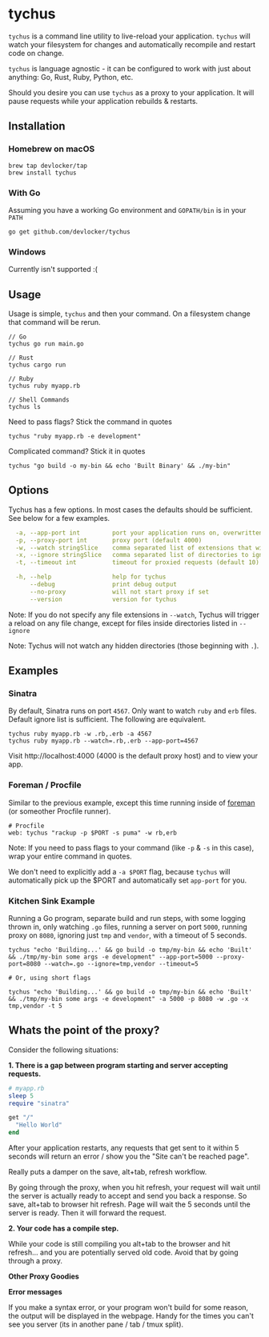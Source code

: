 tychus
========

`tychus` is a command line utility to live-reload your application. `tychus`
will watch your filesystem for changes and automatically recompile and restart
code on change.

`tychus` is language agnostic - it can be configured to work with just about
anything: Go, Rust, Ruby, Python, etc.

Should you desire you can use `tychus` as a proxy to your application. It will
pause requests while your application rebuilds & restarts.


## Installation

### Homebrew on macOS

```
brew tap devlocker/tap
brew install tychus
```

### With Go
Assuming you have a working Go environment and `GOPATH/bin` is in your `PATH`

```
go get github.com/devlocker/tychus
```

### Windows
Currently isn't supported :(

## Usage

Usage is simple, `tychus` and then your command. On a filesystem change that
command will be rerun.

```
// Go
tychus go run main.go

// Rust
tychus cargo run

// Ruby
tychus ruby myapp.rb

// Shell Commands
tychus ls
```

Need to pass flags? Stick the command in quotes

```
tychus "ruby myapp.rb -e development"
```

Complicated command? Stick it in quotes

```
tychus "go build -o my-bin && echo 'Built Binary' && ./my-bin"
```


## Options
Tychus has a few options. In most cases the defaults should be sufficient. See
below for a few examples.

```yaml
  -a, --app-port int         port your application runs on, overwritten by ENV['PORT'] (default 3000)
  -p, --proxy-port int       proxy port (default 4000)
  -w, --watch stringSlice    comma separated list of extensions that will trigger a reload. If not set, will reload on any file change.
  -x, --ignore stringSlice   comma separated list of directories to ignore file changes in. (default [node_modules,log,tmp,vendor])
  -t, --timeout int          timeout for proxied requests (default 10)

  -h, --help                 help for tychus
      --debug                print debug output
      --no-proxy             will not start proxy if set
      --version              version for tychus
```

Note: If you do not specify any file extensions in `--watch`, Tychus will
trigger a reload on any file change, except for files inside directories listed
in `--ignore`

Note: Tychus will not watch any hidden directories (those beginning with `.`).

## Examples

### Sinatra
By default, Sinatra runs on port `4567`. Only want to watch `ruby` and
`erb` files. Default ignore list is sufficient. The following are equivalent.

```
tychus ruby myapp.rb -w .rb,.erb -a 4567
tychus ruby myapp.rb --watch=.rb,.erb --app-port=4567
```

Visit http://localhost:4000 (4000 is the default proxy host) and to view your
app.


### Foreman / Procfile
Similar to the previous example, except this time running inside of
[foreman](https://github.com/ddollar/foreman) (or someother Procfile runner).

```
# Procfile
web: tychus "rackup -p $PORT -s puma" -w rb,erb
```

Note: If you need to pass flags to your command (like `-p` & `-s` in this case),
wrap your entire command in quotes.

We don't need to explicitly add a `-a $PORT` flag, because `tychus` will
automatically pick up the $PORT and automatically set `app-port` for you.


### Kitchen Sink Example
Running a Go program, separate build and run steps, with some logging thrown in,
only watching `.go` files, running a server on port `5000`, running proxy on
`8080`, ignoring just `tmp` and `vendor`, with a timeout of 5 seconds.

```
tychus "echo 'Building...' && go build -o tmp/my-bin && echo 'Built' && ./tmp/my-bin some args -e development" --app-port=5000 --proxy-port=8080 --watch=.go --ignore=tmp,vendor --timeout=5

# Or, using short flags

tychus "echo 'Building...' && go build -o tmp/my-bin && echo 'Built' && ./tmp/my-bin some args -e development" -a 5000 -p 8080 -w .go -x tmp,vendor -t 5
```

## Whats the point of the proxy?
Consider the following situations:

**1. There is a gap between program starting and server accepting requests.**

```ruby
# myapp.rb
sleep 5
require "sinatra"

get "/"
  "Hello World"
end
```

After your application restarts, any requests that get sent to it within 5
seconds will return an error / show you the "Site can't be reached page".

Really puts a damper on the save, alt+tab, refresh workflow.

By going through the proxy, when you hit refresh, your request will wait until
the server is actually ready to accept and send you back a response. So save,
alt+tab to browser hit refresh. Page will wait the 5 seconds until the server is
ready. Then it will forward the request.

**2. Your code has a compile step.**

While your code is still compiling you alt+tab to the browser and hit refresh...
and you are potentially served old code. Avoid that by going through a proxy.

**Other Proxy Goodies**

**Error messages**

If you make a syntax error, or your program won't build for some reason, the
output will be displayed in the webpage. Handy for the times you can't see you
server (its in another pane / tab / tmux split).

